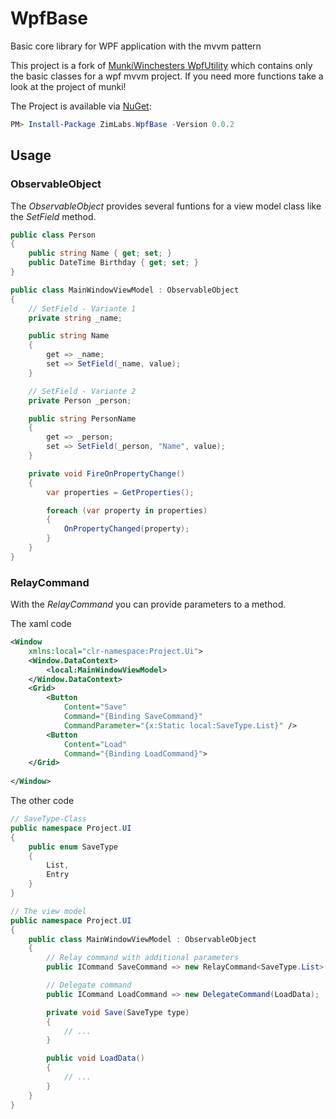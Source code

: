 # WpfBase
Basic core library for WPF application with the mvvm pattern

This project is a fork of [MunkiWinchesters WpfUtility](https://github.com/MunkiWinchester/WpfUtility) which contains only the basic classes for a wpf mvvm project.
If you need more functions take a look at the project of munki!

The Project is available via [NuGet](https://www.nuget.org/packages/ZimLabs.WpfBase/):
```powershell
PM> Install-Package ZimLabs.WpfBase -Version 0.0.2
```

## Usage
### ObservableObject
The *ObservableObject* provides several funtions for a view model class like the *SetField* method.

```csharp
public class Person
{
    public string Name { get; set; }
    public DateTime Birthday { get; set; }
}

public class MainWindowViewModel : ObservableObject
{
    // SetField - Variante 1
    private string _name;

    public string Name
    {
        get => _name;
        set => SetField(_name, value);
    }

    // SetField - Variante 2
    private Person _person;

    public string PersonName
    {
        get => _person;
        set => SetField(_person, "Name", value);
    }

    private void FireOnPropertyChange()
    {
        var properties = GetProperties();

        foreach (var property in properties)
        {
            OnPropertyChanged(property);
        }
    }
}
```

### RelayCommand
With the *RelayCommand* you can provide parameters to a method.

The xaml code
```xml
<Window
    xmlns:local="clr-namespace:Project.Ui">
    <Window.DataContext>
        <local:MainWindowViewModel>
    </Window.DataContext>
    <Grid>
        <Button 
            Content="Save"
            Command="{Binding SaveCommand}"
            CommandParameter="{x:Static local:SaveType.List}" />
        <Button
            Content="Load"
            Command="{Binding LoadCommand}">
    </Grid>
    
</Window>
```

The other code
```csharp
// SaveType-Class
public namespace Project.UI
{
    public enum SaveType
    {
        List,
        Entry
    }
}

// The view model
public namespace Project.UI
{
    public class MainWindowViewModel : ObservableObject
    {
        // Relay command with additional parameters
        public ICommand SaveCommand => new RelayCommand<SaveType.List>(Save);

        // Delegate command
        public ICommand LoadCommand => new DelegateCommand(LoadData);

        private void Save(SaveType type)
        {
            // ...
        }

        public void LoadData()
        {
            // ...
        }
    }
}
```